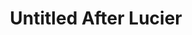 ---
inv_num: 2006-011
add_credit:
url: 2006-011-untitled-after-lucier
title: Untitled After Lucier
year: '2006'
display_year: '2006'
medium: Computer generated video
dims:
pitch: "​An infinitely compressing video of the Beatles on Ed Sullivan."
ps:
live_url:
youtube:
related_code:
subheading:
download:
commission:
layout: things-i-made
---